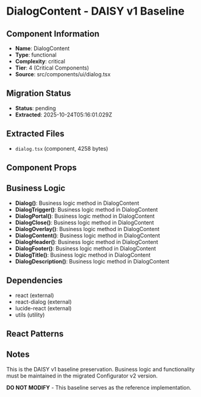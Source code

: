 # DialogContent - DAISY v1 Baseline

## Component Information

- **Name**: DialogContent
- **Type**: functional
- **Complexity**: critical
- **Tier**: 4 (Critical Components)
- **Source**: src/components/ui/dialog.tsx

## Migration Status

- **Status**: pending
- **Extracted**: 2025-10-24T05:16:01.029Z

## Extracted Files

- `dialog.tsx` (component, 4258 bytes)

## Component Props



## Business Logic

- **Dialog()**: Business logic method in DialogContent
- **DialogTrigger()**: Business logic method in DialogContent
- **DialogPortal()**: Business logic method in DialogContent
- **DialogClose()**: Business logic method in DialogContent
- **DialogOverlay()**: Business logic method in DialogContent
- **DialogContent()**: Business logic method in DialogContent
- **DialogHeader()**: Business logic method in DialogContent
- **DialogFooter()**: Business logic method in DialogContent
- **DialogTitle()**: Business logic method in DialogContent
- **DialogDescription()**: Business logic method in DialogContent

## Dependencies

- react (external)
- react-dialog (external)
- lucide-react (external)
- utils (utility)

## React Patterns



## Notes

This is the DAISY v1 baseline preservation. Business logic and functionality
must be maintained in the migrated Configurator v2 version.

**DO NOT MODIFY** - This baseline serves as the reference implementation.
